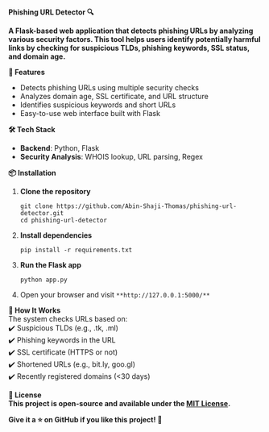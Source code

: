 
**Phishing URL Detector 🔍**  

**A Flask-based web application that detects phishing URLs by analyzing various security factors. This tool helps users identify potentially harmful links by checking for suspicious TLDs, phishing keywords, SSL status, and domain age.**  

 **🚀 Features**  
- Detects phishing URLs using multiple security checks  
- Analyzes domain age, SSL certificate, and URL structure  
- Identifies suspicious keywords and short URLs  
- Easy-to-use web interface built with Flask  

 **🛠 Tech Stack**  
- **Backend**: Python, Flask  
- **Security Analysis**: WHOIS lookup, URL parsing, Regex  

 **📦 Installation**  
1. **Clone the repository**  
   ```
   git clone https://github.com/Abin-Shaji-Thomas/phishing-url-detector.git
   cd phishing-url-detector
   ```
   
2. **Install dependencies**  
   ```
   pip install -r requirements.txt
   ```
   
3. **Run the Flask app**  
   ```
   python app.py
   ```
   
4. Open your browser and visit ```**http://127.0.0.1:5000/**```  

 **📝 How It Works**  
The system checks URLs based on:  
✔️ Suspicious TLDs (e.g., .tk, .ml)  
✔️ Phishing keywords in the URL  
✔️ SSL certificate (HTTPS or not)  
✔️ Shortened URLs (e.g., bit.ly, goo.gl)  
✔️ Recently registered domains (<30 days)  
  
 **📜 License**  
**This project is open-source and available under the [MIT License](LICENSE).**  

**Give it a ⭐ on GitHub if you like this project! 🚀**  
